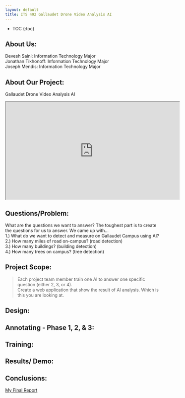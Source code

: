```yaml
---
layout: default
title: ITS 492 Gallaudet Drone Video Analysis AI
---
```


* TOC
{:toc}

## About Us:

Devesh Saini: Information Technology Major <br />
Jonathan Tikhonoff: Information Technology Major <br />
Joseph Mendis: Information Technology Major

## About Our Project:

Gallaudet Drone Video Analysis AI <br />
<iframe width="560" height="315" src= "https://www.youtube.com/embed/QJNUN0DDLWM">
</iframe>

## Questions/Problem:

What are the questions we want to answer? The toughest part is to create the questions for us to answer. We came up with… <br />
1.) What do we want to detect and measure on Gallaudet Campus using AI? <br />
2.) How many miles of road on-campus? (road detection) <br />
3.) How many buildings? (building detection) <br />
4.) How many trees on campus? (tree detection) 

## Project Scope:

> Each project team member train one AI to answer one specific question (either 2, 3, or 4). <br />
> Create a web application that show the result of AI analysis. Which is this you are looking at.

## Design:

## Annotating - Phase 1, 2, & 3:

## Training:

## Results/ Demo:

## Conclusions:

[My Final Report](files/finalreport.pdf)
